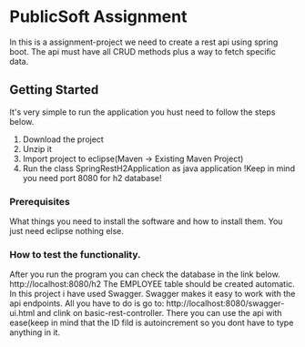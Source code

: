 # PublicSoft Assignment
In this is a assignment-project we need to create a rest api using spring boot.
The api must have all CRUD methods plus a way to fetch specific data.

## Getting Started
It's very simple to run the application you hust need to follow the steps below.
1. Download the project
2. Unzip it
3. Import project to eclipse(Maven -> Existing Maven Project)
4. Run the class SpringRestH2Application as java application
!Keep in mind you need port 8080 for h2 database!
### Prerequisites
What things you need to install the software and how to install them.
You just need eclipse nothing else.

### How to test the functionality.
After you run the program you can check the database in the link below.
http://localhost:8080/h2
The EMPLOYEE table should be created automatic.
In this project i have used Swagger. Swagger makes it easy to work with the api endpoints.
All you have to do is go to: http://localhost:8080/swagger-ui.html and clink on basic-rest-controller.
There you can use the api with ease(keep in mind that the ID fild is autoincrement so you dont have to type anything in it.
